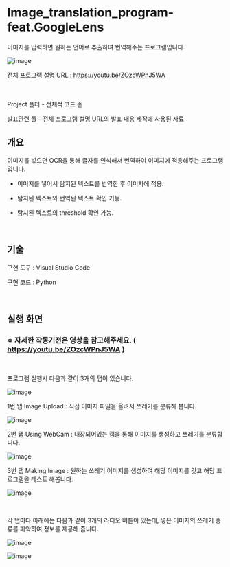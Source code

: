 # Image_translation_program-feat.GoogleLens
이미지를 입력하면 원하는 언어로 추출하여 번역해주는 프로그램입니다.

![image](https://user-images.githubusercontent.com/101550112/233429998-001143bd-33de-42bd-bc0a-67666e24b108.png)

전체 프로그램 설명 URL : https://youtu.be/ZOzcWPnJ5WA
<br>
<br>
<br>

Project 폴더 - 전체적 코드 존

발표관련 폴 - 전체 프로그램 설명 URL의 발표 내용 제작에 사용된 자료


## 개요
이미지를 넣으면 OCR을 통해 글자를 인식해서 번역하여 이미지에 적용해주는 프로그램입니다.

- 이미지를 넣어서 탐지된 텍스트를 번역한 후 이미지에 적용.


- 탐지된 텍스트와 번역된 텍스트 확인 기능.


- 탐지된 텍스트의 threshold 확인 가능.

<br>

## 기술
구현 도구 : Visual Studio Code

구현 코드 : Python

<br>

## 실행 화면

### ※ 자세한 작동기전은 영상을 참고해주세요. ( https://youtu.be/ZOzcWPnJ5WA )

<br>

프로그램 실행시 다음과 같이 3개의 탭이 있습니다.


![image](https://user-images.githubusercontent.com/101550112/233297295-89ab3b2d-2568-4aa8-9467-4fccebda1e37.png)

1번 탭 Image Upload : 직접 이미지 파일을 올려서 쓰레기를 분류해 봅니다.

![image](https://user-images.githubusercontent.com/101550112/233296961-479fd597-ecfe-4112-b651-56a4dee99a1b.png)

2번 탭 Using WebCam : 내장되어있는 캠을 통해 이미지를 생성하고 쓰레기를 분류합니다.

![image](https://user-images.githubusercontent.com/101550112/233304292-7bfe2f15-8593-461c-b9ce-e0bbee21ea77.png)

3번 탭 Making Image : 원하는 쓰레기 이미지를 생성하여 해당 이미지를 갖고 해당 프로그램을 테스트 해봅니다.

![image](https://user-images.githubusercontent.com/101550112/233321363-f3b6eca3-1f10-4920-aa0e-e67a46f6a158.png)

<br>

각 탭마다 아래에는 다음과 같이 3개의 라디오 버튼이 있는데, 넣은 이미지의 쓰레기 종류를 파악하여 정보를 제공해 줍니다.

![image](https://user-images.githubusercontent.com/101550112/233424128-5581c757-c248-4cb8-b6d9-adafb255df20.png)

![image](https://user-images.githubusercontent.com/101550112/233424513-59de4535-2ee8-4174-974f-431e3e5fd31b.png)
<br>

